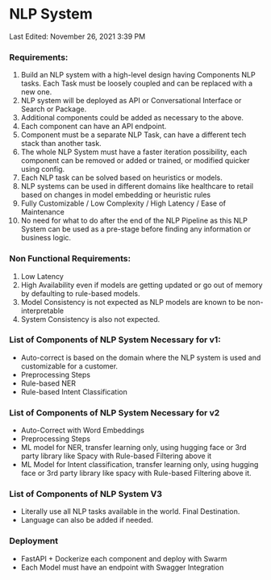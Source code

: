 # NLP System

Last Edited: November 26, 2021 3:39 PM

### Requirements:

1. Build an NLP system with a high-level design having Components NLP tasks. Each Task must be loosely coupled and can be replaced with a new one.
2. NLP system will be deployed as API or Conversational Interface or Search or Package.
3. Additional components could be added as necessary to the above.
4. Each component can have an API endpoint.
5. Component must be a separate NLP Task, can have a different tech stack than another task.
6. The whole NLP System must have a faster iteration possibility, each component can be removed or added or trained, or modified quicker using config.
7. Each NLP task can be solved based on heuristics or models.
8. NLP systems can be used in different domains like healthcare to retail based on changes in model embedding or heuristic rules
9. Fully Customizable / Low Complexity / High Latency / Ease of Maintenance
10. No need for what to do after the end of the NLP Pipeline as this NLP System can be used as a pre-stage before finding any information or business logic.

### Non Functional Requirements:

1. Low Latency
2. High Availability even if models are getting updated or go out of memory by defaulting to rule-based models.
3. Model Consistency is not expected as NLP models are known to be non-interpretable
4. System Consistency is also not expected.

### List of Components of NLP System Necessary for v1:

- Auto-correct is based on the domain where the NLP system is used and customizable for a customer.
- Preprocessing Steps
- Rule-based NER
- Rule-based Intent Classification

### List of Components of NLP System Necessary for v2

- Auto-Correct with Word Embeddings
- Preprocessing Steps
- ML model for NER, transfer learning only, using hugging face or 3rd party library like Spacy with Rule-based Filtering above it
- ML Model for Intent classification, transfer learning only, using hugging face or 3rd party library like spacy with Rule-based Filtering above it.

### List of Components of NLP System V3

- Literally use all NLP tasks available in the world. Final Destination.
- Language can also be added if needed.

 

### Deployment

- FastAPI + Dockerize each component and deploy with Swarm
- Each Model must have an endpoint with Swagger Integration
